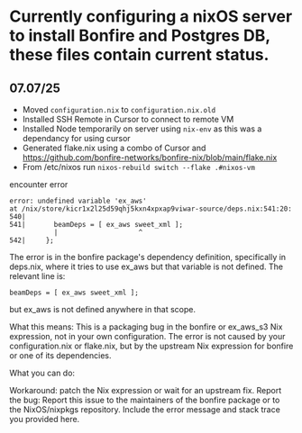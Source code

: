 # Currently configuring a nixOS server to install Bonfire and Postgres DB, these files contain current status.

## 07.07/25

- Moved `configuration.nix` to `configuration.nix.old`
- Installed SSH Remote in Cursor to connect to remote VM
- Installed Node temporarily on server using `nix-env` as this was a dependancy for using cursor
- Generated flake.nix using a combo of Cursor and https://github.com/bonfire-networks/bonfire-nix/blob/main/flake.nix
-  From /etc/nixos run `nixos-rebuild switch --flake .#nixos-vm`

encounter error

```
error: undefined variable 'ex_aws'
at /nix/store/kicr1x2l25d59qhj5kxn4xpxap9viwar-source/deps.nix:541:20:
540|
541|       beamDeps = [ ex_aws sweet_xml ];
           |                    ^
542|     };
```

The error is in the bonfire package's dependency definition, specifically in deps.nix, where it tries to use ex_aws but that variable is not defined.
The relevant line is:

`beamDeps = [ ex_aws sweet_xml ];`

but ex_aws is not defined anywhere in that scope.

What this means:
This is a packaging bug in the bonfire or ex_aws_s3 Nix expression, not in your own configuration.
The error is not caused by your configuration.nix or flake.nix, but by the upstream Nix expression for bonfire or one of its dependencies.

What you can do:

Workaround:
patch the Nix expression or wait for an upstream fix.
Report the bug:
Report this issue to the maintainers of the bonfire package or to the NixOS/nixpkgs repository. Include the error message and stack trace you provided here.
